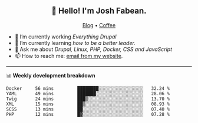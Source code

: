 <h2 align="center">👋 Hello! I'm Josh Fabean.</h2>
<p align="center">
  <a href="https://joshfabean.com">Blog</a> •
  <a href="https://www.buymeacoffee.com/LSxne6Yr4">Coffee</a>
</p>

- 🔭 I’m currently working *Everything Drupal*
- 🌱 I’m currently learning *how to be a better leader.*
- 💬 Ask me about *Drupal, Linux, PHP, Docker, CSS and JavaScript*
- 📫 How to reach me: [email from my website](https://joshfabean.com).

-------

📊 **Weekly development breakdown**
<!--START_SECTION:waka-->

```text
Docker     56 mins         ████████░░░░░░░░░░░░░░░░░   32.24 %
YAML       49 mins         ███████░░░░░░░░░░░░░░░░░░   28.06 %
Twig       24 mins         ███▒░░░░░░░░░░░░░░░░░░░░░   13.70 %
XML        15 mins         ██▒░░░░░░░░░░░░░░░░░░░░░░   08.93 %
SCSS       13 mins         ██░░░░░░░░░░░░░░░░░░░░░░░   07.40 %
PHP        12 mins         █▓░░░░░░░░░░░░░░░░░░░░░░░   07.28 %
```

<!--END_SECTION:waka-->

<!--
**fabean/fabean** is a ✨ _special_ ✨ repository because its `README.md` (this file) appears on your GitHub profile.

Here are some ideas to get you started:

- 🔭 I’m currently working on ...
- 🌱 I’m currently learning ...
- 👯 I’m looking to collaborate on ...
- 🤔 I’m looking for help with ...
- 💬 Ask me about ...
- 📫 How to reach me: ...
- 😄 Pronouns: ...
- ⚡ Fun fact: ...
-->

